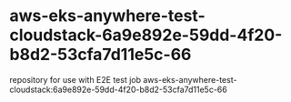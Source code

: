 # aws-eks-anywhere-test-cloudstack-6a9e892e-59dd-4f20-b8d2-53cfa7d11e5c-66
repository for use with E2E test job aws-eks-anywhere-test-cloudstack:6a9e892e-59dd-4f20-b8d2-53cfa7d11e5c-66
